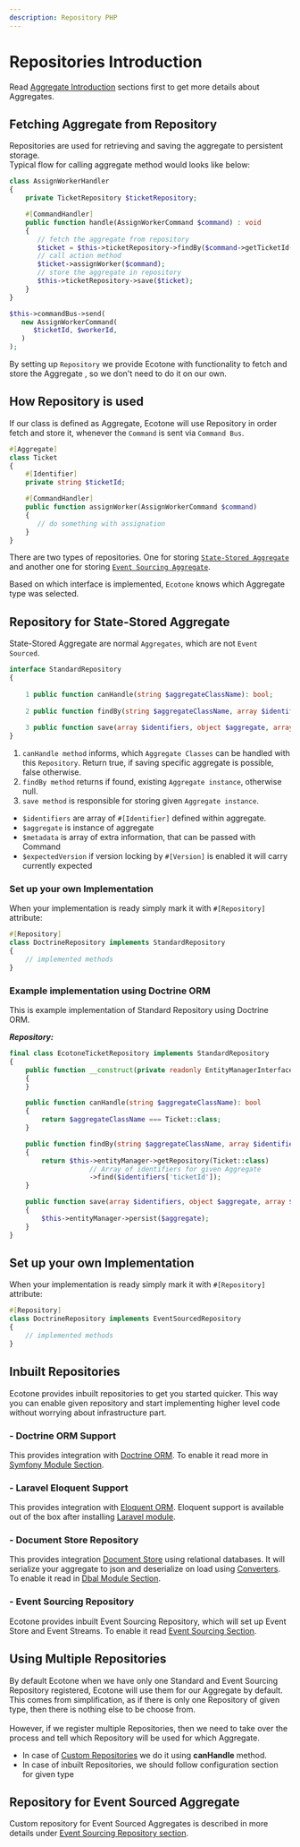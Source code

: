 ```yaml
---
description: Repository PHP
---
```


# Repositories Introduction

Read [Aggregate Introduction](state-stored-aggregate/) sections first to get more details about Aggregates.

## Fetching Aggregate from Repository

Repositories are used for retrieving and saving the aggregate to persistent storage. \
Typical flow for calling aggregate method would looks like below:

```php
class AssignWorkerHandler
{
    private TicketRepository $ticketRepository;

    #[CommandHandler]
    public function handle(AssignWorkerCommand $command) : void
    {
       // fetch the aggregate from repository
       $ticket = $this->ticketRepository->findBy($command->getTicketId());
       // call action method
       $ticket->assignWorker($command);
       // store the aggregate in repository
       $this->ticketRepository->save($ticket);    
    }
}
```

```php
$this->commandBus->send(
   new AssignWorkerCommand(
      $ticketId, $workerId,            
   )
);
```

By setting up `Repository` we provide Ecotone with functionality to fetch and store the Aggregate , so we don't need to do it on our own.

## How Repository is used

If our class is defined as Aggregate, Ecotone will use Repository in order fetch and store it, whenever the `Command` is sent via `Command Bus`.&#x20;

```php
#[Aggregate]
class Ticket
{
    #[Identifier]
    private string $ticketId;

    #[CommandHandler]
    public function assignWorker(AssignWorkerCommand $command)
    {
       // do something with assignation
    }
}
```

There are two types of repositories. One for storing [`State-Stored Aggregate`](state-stored-aggregate/#state-stored-aggregate) and another one for storing [`Event Sourcing Aggregate`](state-stored-aggregate/#event-sourcing-aggregate).

Based on which interface is implemented, `Ecotone` knows which Aggregate type was selected.

## Repository for State-Stored Aggregate

State-Stored Aggregate are normal `Aggregates`, which are not `Event Sourced`.

```php
interface StandardRepository
{
    
    1 public function canHandle(string $aggregateClassName): bool; 
    
    2 public function findBy(string $aggregateClassName, array $identifiers) : ?object;
    
    3 public function save(array $identifiers, object $aggregate, array $metadata, ?int $expectedVersion): void;
}
```

1. `canHandle method` informs, which `Aggregate Classes` can be handled with this `Repository`. Return true, if saving specific aggregate is possible, false otherwise.
2. `findBy method` returns if found, existing `Aggregate instance`, otherwise null.&#x20;
3. `save method` is responsible for storing given `Aggregate instance`.&#x20;

* `$identifiers` are array of `#[Identifier]` defined within aggregate.
* `$aggregate` is instance of aggregate
* `$metadata` is array of extra information, that can be passed with Command
* `$expectedVersion` if version locking by `#[Version]` is enabled it will carry currently expected&#x20;

### Set up your own Implementation

When your implementation is ready simply mark it with `#[Repository]` attribute:

```php
#[Repository]
class DoctrineRepository implements StandardRepository
{
    // implemented methods
}
```

### Example implementation using Doctrine ORM

This is example implementation of Standard Repository using Doctrine ORM.

_**Repository:**_

```php
final class EcotoneTicketRepository implements StandardRepository
{
    public function __construct(private readonly EntityManagerInterface $entityManager)
    {
    }

    public function canHandle(string $aggregateClassName): bool
    {
        return $aggregateClassName === Ticket::class;
    }

    public function findBy(string $aggregateClassName, array $identifiers): ?object
    {
        return $this->entityManager->getRepository(Ticket::class)
                    // Array of identifiers for given Aggregate
                    ->find($identifiers['ticketId']);
    }

    public function save(array $identifiers, object $aggregate, array $metadata, ?int $versionBeforeHandling): void
    {
        $this->entityManager->persist($aggregate);
    }
}
```

## Set up your own Implementation

When your implementation is ready simply mark it with `#[Repository]` attribute:

```php
#[Repository]
class DoctrineRepository implements EventSourcedRepository
{
    // implemented methods
}
```

## Inbuilt Repositories

Ecotone provides inbuilt repositories to get you started quicker. This way you can enable given repository and start implementing higher level code without worrying about infrastructure part.

### - Doctrine ORM Support

This provides integration with [Doctrine ORM](https://www.doctrine-project.org/projects/orm.html). To enable it read more in [Symfony Module Section](../../modules/symfony/doctrine-orm.md).

### - Laravel Eloquent Support

This provides integration with [Eloquent ORM](https://laravel.com/docs/5.0/eloquent/). Eloquent support is available out of the box after installing [Laravel module](../../modules/laravel/laravel-ddd-cqrs-event-sourcing.md).

### - Document Store Repository

This provides integration [Document Store](../../messaging/document-store.md) using relational databases. It will serialize your aggregate to json and deserialize on load using [Converters](../../messaging/conversion/conversion/).\
To enable it read in [Dbal Module Section](../../modules/dbal-support.md#document-store).

### - Event Sourcing Repository

Ecotone provides inbuilt Event Sourcing Repository, which will set up Event Store and Event Streams. To enable it read [Event Sourcing Section](../event-sourcing/).

## Using Multiple Repositories

By default Ecotone when we have only one Standard and Event Sourcing Repository registered, Ecotone will use them for our Aggregate by default. \
This comes from simplification, as if there is only one Repository of given type, then there is nothing else to be choose from. \
\
However, if we register multiple Repositories, then we need to take over the process and tell which Repository will be used for which Aggregate.&#x20;

* In case of [Custom Repositories](repository.md#set-up-your-own-implementation) we do it using **canHandle** method.
* In case of inbuilt Repositories, we should follow configuration section for given type

## Repository for Event Sourced Aggregate

Custom repository for Event Sourced Aggregates is described in more details under [Event Sourcing Repository section](../event-sourcing/event-sourcing-introduction/persistence-strategy/event-sourcing-repository.md).
